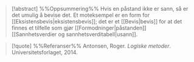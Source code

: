 
> [!abstract] %%Oppsummering%%
Hvis en påstand ikke er sann, så er det umulig å bevise det. Et moteksempel er en form for [[Eksistensbevis|eksistensbevis]]; det er et [[Bevis|bevis]] for at det finnes et tilfelle som gjør [[Formodninger|påstanden]] [[Sannhetsverdier og sannhetsverditabell|usann]]. 

> [!quote] %%Referanser%%
Antonsen, Roger. *Logiske metoder*. Universitetsforlaget, 2014.